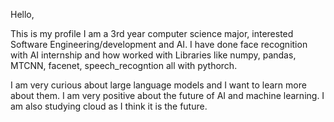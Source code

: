 Hello,

This is my profile I am a 3rd year computer science major, interested Software Engineering/development and AI. I have done face recognition with AI internship and how worked with Libraries like numpy, pandas, MTCNN, facenet, speech_recogntion all with pythorch. 

I am very curious about large language models and I want to learn more about them. I am very positive about the future of AI and machine learning. I am also studying cloud as I think it is the future.
